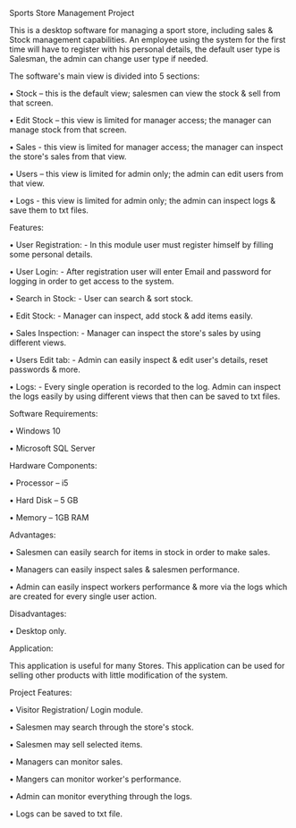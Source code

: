 Sports Store Management Project

This is a desktop software for managing a sport store, including sales & Stock management capabilities.
An employee using the system for the first time will have to register with his personal details, the default user type is Salesman, the admin can change user type if needed.

The software's main view is divided into 5 sections:

•	Stock – this is the default view; salesmen can view the stock & sell from that screen.

•	Edit Stock – this view is limited for manager access; the manager can manage stock from that screen.

•	Sales - this view is limited for manager access; the manager can inspect the store's sales from that view.  

•	Users – this view is limited for admin only; the admin can edit users from that view.

•	Logs - this view is limited for admin only; the admin can inspect logs & save them to txt files.

Features:

•	User Registration: - In this module user must register himself by filling some personal details.

•	User Login: - After registration user will enter Email and password for logging in order to get access to the system.

•	Search in Stock: - User can search & sort stock.

•	Edit Stock: - Manager can inspect, add stock & add items easily. 

•	Sales Inspection: - Manager can inspect the store's sales by using different views.

•	Users Edit tab: - Admin can easily inspect & edit user's details, reset passwords & more.

•	 Logs: - Every single operation is recorded to the log. Admin can inspect the logs easily by using different views that then can be saved to txt files.

Software Requirements:

•	Windows 10

•	Microsoft SQL Server

Hardware Components:

•	Processor – i5

•	Hard Disk – 5 GB

•	Memory – 1GB RAM

Advantages:

•	Salesmen can easily search for items in stock in order to make sales.

•	Managers can easily inspect sales & salesmen performance.

•	Admin can easily inspect workers performance & more via the logs which are created for every single user action.

Disadvantages:

•	Desktop only.

Application:

This application is useful for many Stores. This application can be used for selling other products with little modification of the system.

Project Features:

•	Visitor Registration/ Login module.

•	Salesmen may search through the store's stock.

•	Salesmen may sell selected items.

•	Managers can monitor sales.

•	Mangers can monitor worker's performance.

•	Admin can monitor everything through the logs.

•	Logs can be saved to txt file.
